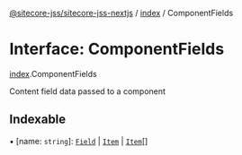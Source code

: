 [@sitecore-jss/sitecore-jss-nextjs](../README.md) / [index](../modules/index.md) / ComponentFields

# Interface: ComponentFields

[index](../modules/index.md).ComponentFields

Content field data passed to a component

## Indexable

▪ [name: `string`]: [`Field`](index.Field.md) \| [`Item`](index.Item.md) \| [`Item`](index.Item.md)[]
